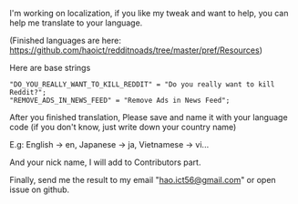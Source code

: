 I'm working on localization, if you like my tweak and want to help, you can help me translate to your language.

(Finished languages are here: https://github.com/haoict/redditnoads/tree/master/pref/Resources)

Here are base strings

```
"DO_YOU_REALLY_WANT_TO_KILL_REDDIT" = "Do you really want to kill Reddit?";
"REMOVE_ADS_IN_NEWS_FEED" = "Remove Ads in News Feed";
```

After you finished translation, Please save and name it with your language code (if you don't know, just write down your country name)

E.g: English -> en, Japanese -> ja, Vietnamese -> vi...

And your nick name, I will add to Contributors part.

Finally, send me the result to my email "hao.ict56@gmail.com" or open issue on github.
